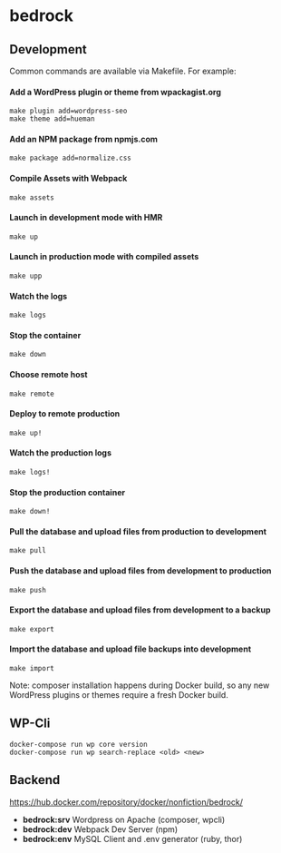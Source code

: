 # bedrock

## Development

Common commands are available via Makefile. For example:

#### Add a WordPress plugin or theme from wpackagist.org

```
make plugin add=wordpress-seo
make theme add=hueman
```

#### Add an NPM package from npmjs.com

```
make package add=normalize.css
```

#### Compile Assets with Webpack

```
make assets
```

#### Launch in development mode with HMR

```
make up
```

#### Launch in production mode with compiled assets

```
make upp
```

#### Watch the logs

```
make logs
```

#### Stop the container

```
make down
```

#### Choose remote host

```
make remote
```

#### Deploy to remote production

```
make up!
```

#### Watch the production logs

```
make logs!
```

#### Stop the production container

```
make down!
```

#### Pull the database and upload files from production to development

```
make pull
```

#### Push the database and upload files from development to production

```
make push
```

#### Export the database and upload files from development to a backup

```
make export
```

#### Import the database and upload file backups into development

```
make import
```

Note: composer installation happens during Docker build, so any
new WordPress plugins or themes require a fresh Docker build.

## WP-Cli

```
docker-compose run wp core version
docker-compose run wp search-replace <old> <new>
```

## Backend

<https://hub.docker.com/repository/docker/nonfiction/bedrock/>

- **bedrock:srv** Wordpress on Apache (composer, wpcli)
- **bedrock:dev** Webpack Dev Server (npm)
- **bedrock:env** MySQL Client and .env generator (ruby, thor)
